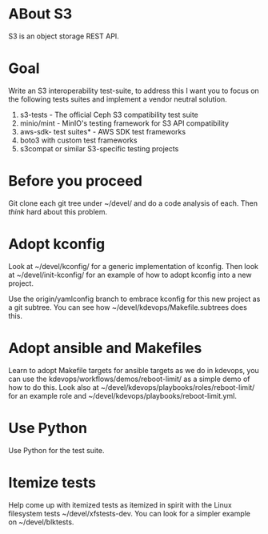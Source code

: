 
# ABout S3
S3 is an object storage REST API.

# Goal

Write an S3 interoperability test-suite, to address this I want you to focus
on the following tests suites and implement a vendor neutral solution.

1. s3-tests - The official Ceph S3 compatibility test suite
2. minio/mint - MinIO's testing framework for S3 API compatibility
3. aws-sdk- test suites* - AWS SDK test frameworks
4. boto3 with custom test frameworks
5. s3compat or similar S3-specific testing projects

# Before you proceed

Git clone each git tree under ~/devel/ and do a code analysis of each.
Then *think* hard about this problem.

# Adopt kconfig

Look at ~/devel/kconfig/ for a generic implementation of kconfig.
Then look at ~/devel/init-kconfig/ for an example of how to adopt
kconfig into a new project.

Use the origin/yamlconfig branch to embrace kconfig for this new project
as a git subtree. You can see how ~/devel/kdevops/Makefile.subtrees does
this.

# Adopt ansible and Makefiles

Learn to adopt Makefile targets for ansible targets as we do in kdevops,
you can use the kdevops/workflows/demos/reboot-limit/ as a simple demo
of how to do this. Look also at ~/devel/kdevops/playbooks/roles/reboot-limit/
for an example role and ~/devel/kdevops/playbooks/reboot-limit.yml.

# Use Python

Use Python for the test suite.

# Itemize tests

Help come up with itemized tests as itemized in spirit with the Linux
filesystem tests ~/devel/xfstests-dev. You can look for a simpler
example on ~/devel/blktests.

